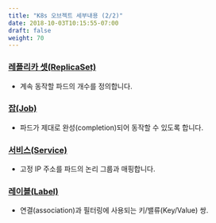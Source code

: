 ```yaml
---
title: "K8s 오브젝트 세부내용 (2/2)"
date: 2018-10-03T10:15:55-07:00
draft: false
weight: 70
---
```


### [레플리카 셋(ReplicaSet)](https://kubernetes.io/docs/concepts/workloads/controllers/replicaset/)
* 계속 동작할 파드의 개수를 정의합니다.

### [잡(Job)](https://kubernetes.io/docs/concepts/workloads/controllers/jobs-run-to-completion/)
* 파드가 제대로 완성(completion)되어 동작할 수 있도록 합니다.

### [서비스(Service)](https://kubernetes.io/docs/concepts/services-networking/service/)
* 고정 IP 주소를 파드의 논리 그룹과 매핑합니다.

### [레이블(Label)](https://kubernetes.io/docs/concepts/overview/working-with-objects/labels/)
* 연결(association)과 필터링에 사용되는 키/밸류(Key/Value) 쌍.
